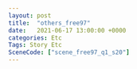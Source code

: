 ```yaml
---
layout: post
title:  "others_free97"
date:   2021-06-17 13:00:00 +0000
categories: Etc
Tags: Story Etc
SceneCode: ["scene_free97_q1_s20"]
---
```


